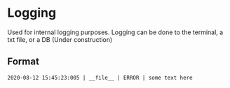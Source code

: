 # Logging

Used for internal logging purposes. Logging can be done to the terminal, a txt file, or a DB (Under construction)

## Format
```
2020-08-12 15:45:23:005 | __file__ | ERROR | some text here
```